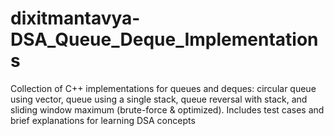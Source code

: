 # dixitmantavya-DSA_Queue_Deque_Implementations
Collection of C++ implementations for queues and deques: circular queue using vector, queue using a single stack, queue reversal with stack, and sliding window maximum (brute-force &amp; optimized). Includes test cases and brief explanations for learning DSA concepts
